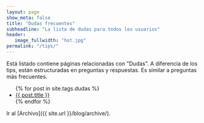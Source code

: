 ```yaml
---
layout: page
show_meta: false
title: "Dudas frecuentes"
subheadline: "La lista de dudas para todos los usuarios"
header:
   image_fullwidth: "hot.jpg"
permalink: "/tips/"
---
```

Está listado contiene páginas relacionadas con "Dudas". A diferencia de los tips, están estructuradas en preguntas y respuestas. Es similar a preguntas más frecuentes.

<ul>
    {% for post in site.tags.dudas %}
    <li><a href="{{ site.url }}{{ site.baseurl }}{{ post.url }}">{{ post.title }}</a></li>
    {% endfor %}
</ul>

Ir al [Archivo]({{ site.url }}/blog/archive/).
